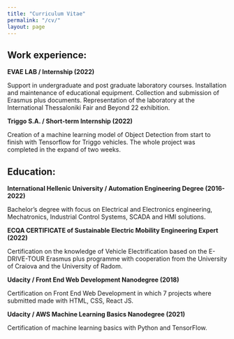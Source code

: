 ```yaml
---
title: "Curriculum Vitae"
permalink: "/cv/"
layout: page
---
```


## Work experience:

**EVAE LAB / Internship (2022)** 

Support in undergraduate and post graduate laboratory courses.
Installation and maintenance of educational equipment. Collection and
submission of Erasmus plus documents. Representation of the
laboratory at the International Thessaloniki Fair and Beyond 22
exhibition.

**Triggo S.A. / Short-term Internship (2022)**

Creation of a machine learning model of Object Detection from start to
finish with Tensorflow for Triggo vehicles. The whole project was
completed in the expand of two weeks.

## **Education:**

**International Hellenic University / Automation Engineering Degree (2016-2022)**

Bachelor’s degree with focus on Electrical and Electronics engineering,
Mechatronics, Industrial Control Systems, SCADA and HMI solutions.

**ECQA CERTIFICATE of Sustainable Electric Mobility Engineering Expert (2022)**

Certification on the knowledge of Vehicle Electrification based on the
E-DRIVE-TOUR Erasmus plus programme with cooperation from the
University of Craiova and the University of Radom.

**Udacity / Front End Web Development Nanodegree (2018)**

Certification on Front End Web Development in which 7 projects
where submitted made with HTML, CSS, React JS.

**Udacity / AWS Machine Learning Basics Nanodegree (2021)**

Certification of machine learning basics with Python and TensorFlow.
